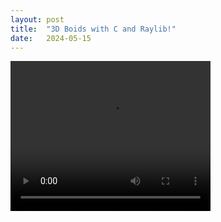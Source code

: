 ```yaml
---
layout: post
title:  "3D Boids with C and Raylib!"
date:   2024-05-15
---
```


<video width="320" height="240" controls>
  <source src="https://github.com/lwndhrst/cboids/assets/22763666/07c8f99b-0e11-4702-8c24-8491558c1c0a" type="video/mp4">
</video>
